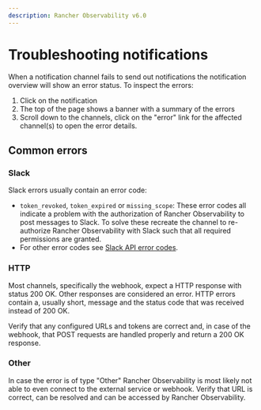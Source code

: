```yaml
---
description: Rancher Observability v6.0
---
```


# Troubleshooting notifications

When a notification channel fails to send out notifications the notification overview will show an error status. To inspect the errors:

1. Click on the notification
2. The top of the page shows a banner with a summary of the errors
3. Scroll down to the channels, click on the "error" link for the affected channel(s) to open the error details.


## Common errors

### Slack

Slack errors usually contain an error code:

* `token_revoked`, `token_expired` or `missing_scope`: These error codes all indicate a problem with the authorization of Rancher Observability to post messages to Slack. To solve these recreate the channel to re-authorize Rancher Observability with Slack such that all required permissions are granted.
* For other error codes see [Slack API error codes](https://api.slack.com/automation/cli/errors).

### HTTP

Most channels, specifically the webhook, expect a HTTP response with status 200 OK. Other responses are considered an error. HTTP errors contain a, usually short, message and the status code that was received instead of 200 OK.

Verify that any configured URLs and tokens are correct and, in case of the webhook, that POST requests are handled properly and return a 200 OK response.

### Other

In case the error is of type "Other" Rancher Observability is most likely not able to even connect to the external service or webhook. Verify that URL is correct, can be resolved and can be accessed by Rancher Observability.
